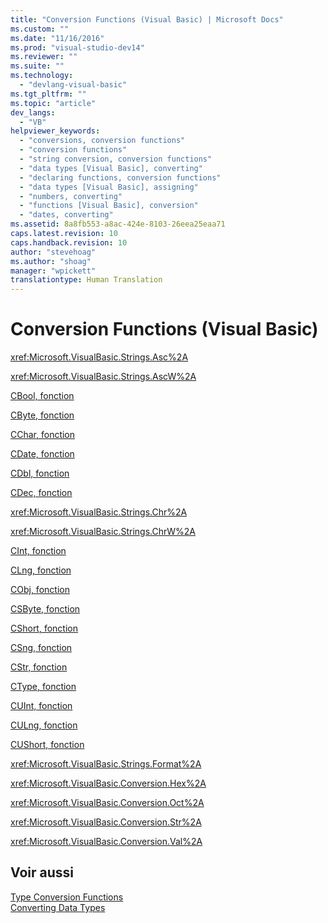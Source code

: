 ```yaml
---
title: "Conversion Functions (Visual Basic) | Microsoft Docs"
ms.custom: ""
ms.date: "11/16/2016"
ms.prod: "visual-studio-dev14"
ms.reviewer: ""
ms.suite: ""
ms.technology: 
  - "devlang-visual-basic"
ms.tgt_pltfrm: ""
ms.topic: "article"
dev_langs: 
  - "VB"
helpviewer_keywords: 
  - "conversions, conversion functions"
  - "conversion functions"
  - "string conversion, conversion functions"
  - "data types [Visual Basic], converting"
  - "declaring functions, conversion functions"
  - "data types [Visual Basic], assigning"
  - "numbers, converting"
  - "functions [Visual Basic], conversion"
  - "dates, converting"
ms.assetid: 8a8fb553-a8ac-424e-8103-26eea25eaa71
caps.latest.revision: 10
caps.handback.revision: 10
author: "stevehoag"
ms.author: "shoag"
manager: "wpickett"
translationtype: Human Translation
---
```

# Conversion Functions (Visual Basic)
<xref:Microsoft.VisualBasic.Strings.Asc%2A>  
  
 <xref:Microsoft.VisualBasic.Strings.AscW%2A>  
  
 [CBool, fonction](../../../visual-basic/language-reference/functions/type-conversion-functions.md)  
  
 [CByte, fonction](../../../visual-basic/language-reference/functions/type-conversion-functions.md)  
  
 [CChar, fonction](../../../visual-basic/language-reference/functions/type-conversion-functions.md)  
  
 [CDate, fonction](../../../visual-basic/language-reference/functions/type-conversion-functions.md)  
  
 [CDbl, fonction](../../../visual-basic/language-reference/functions/type-conversion-functions.md)  
  
 [CDec, fonction](../../../visual-basic/language-reference/functions/type-conversion-functions.md)  
  
 <xref:Microsoft.VisualBasic.Strings.Chr%2A>  
  
 <xref:Microsoft.VisualBasic.Strings.ChrW%2A>  
  
 [CInt, fonction](../../../visual-basic/language-reference/functions/type-conversion-functions.md)  
  
 [CLng, fonction](../../../visual-basic/language-reference/functions/type-conversion-functions.md)  
  
 [CObj, fonction](../../../visual-basic/language-reference/functions/type-conversion-functions.md)  
  
 [CSByte, fonction](../../../visual-basic/language-reference/functions/type-conversion-functions.md)  
  
 [CShort, fonction](../../../visual-basic/language-reference/functions/type-conversion-functions.md)  
  
 [CSng, fonction](../../../visual-basic/language-reference/functions/type-conversion-functions.md)  
  
 [CStr, fonction](../../../visual-basic/language-reference/functions/type-conversion-functions.md)  
  
 [CType, fonction](../../../visual-basic/language-reference/functions/ctype-function.md)  
  
 [CUInt, fonction](../../../visual-basic/language-reference/functions/type-conversion-functions.md)  
  
 [CULng, fonction](../../../visual-basic/language-reference/functions/type-conversion-functions.md)  
  
 [CUShort, fonction](../../../visual-basic/language-reference/functions/type-conversion-functions.md)  
  
 <xref:Microsoft.VisualBasic.Strings.Format%2A>  
  
 <xref:Microsoft.VisualBasic.Conversion.Hex%2A>  
  
 <xref:Microsoft.VisualBasic.Conversion.Oct%2A>  
  
 <xref:Microsoft.VisualBasic.Conversion.Str%2A>  
  
 <xref:Microsoft.VisualBasic.Conversion.Val%2A>  
  
## Voir aussi  
 [Type Conversion Functions](../../../visual-basic/language-reference/functions/type-conversion-functions.md)   
 [Converting Data Types](../../../visual-basic/programming-guide/concepts/linq/converting-data-types.md)
